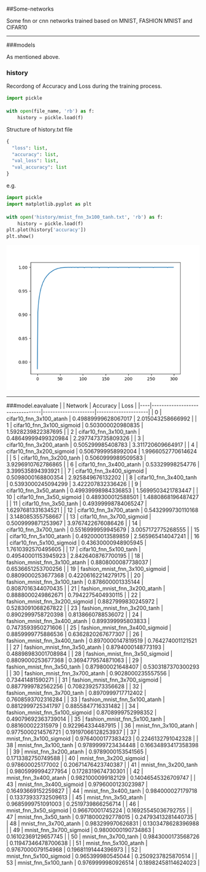 ##Some-networks

Some fnn or cnn networks trained based on MNIST, FASHION MNIST and CIFAR10

---

###models

As mentioned above.

### history

Recordong of Accuracy and Loss during the training process.

```python
import pickle

with open(file_name, 'rb') as f:
    history = pickle.load(f)
```
Structure of history.txt file
```python
{
  "loss": list,
  "accuracy": list,
  "val_loss": list,
  "val_accuracy": list
}
```
e.g.
```python
import pickle
import matplotlib.pyplot as plt

with open('history/mnist_fnn_3x100_tanh.txt', 'rb') as f:
    history = pickle.load(f)
plt.plot(history['accuracy'])
plt.show()
```
![accuracy](Figure_1.png "accuracy")

---
###model.eavaluate
|    | Network                         | Accuracy            | Loss                |
|----|---------------------------------|---------------------|---------------------|
| 0  | cifar10_fnn_3x100_atanh         | 0.49889999628067017 | 2.015043258666992   |
| 1  | cifar10_fnn_3x100_sigmoid       | 0.503000020980835   | 1.5928239822387695  |
| 2  | cifar10_fnn_3x100_tanh          | 0.48649999499320984 | 2.2977473735809326  |
| 3  | cifar10_fnn_3x200_atanh         | 0.505299985408783   | 3.311720609664917   |
| 4  | cifar10_fnn_3x200_sigmoid       | 0.5067999958992004  | 1.9966052770614624  |
| 5  | cifar10_fnn_3x200_tanh          | 0.5060999989509583  | 3.9296910762786865  |
| 6  | cifar10_fnn_3x400_atanh         | 0.53329998254776    | 3.399535894393921   |
| 7  | cifar10_fnn_3x400_sigmoid       | 0.5098000168800354  | 2.925849676132202   |
| 8  | cifar10_fnn_3x400_tanh          | 0.5393000245094299  | 3.422207832336426   |
| 9  | cifar10_fnn_3x50_atanh          | 0.49939998984336853 | 1.5699503421783447  |
| 10 | cifar10_fnn_3x50_sigmoid        | 0.489300012588501   | 1.4880868196487427  |
| 11 | cifar10_fnn_3x50_tanh           | 0.49399998784065247 | 1.6297681331634521  |
| 12 | cifar10_fnn_3x700_atanh         | 0.5432999730110168  | 3.148085355758667   |
| 13 | cifar10_fnn_3x700_sigmoid       | 0.5009999871253967  | 3.9767422676086426  |
| 14 | cifar10_fnn_3x700_tanh          | 0.5516999959945679  | 3.0057172775268555  |
| 15 | cifar10_fnn_5x100_atanh         | 0.492000013589859   | 2.565965414047241   |
| 16 | cifar10_fnn_5x100_sigmoid       | 0.43630000948905945 | 1.7610392570495605  |
| 17 | cifar10_fnn_5x100_tanh          | 0.49540001153945923 | 2.8426408767700195  |
| 18 | fashion_mnist_fnn_3x100_atanh   | 0.8808000087738037  | 0.6536651253700256  |
| 19 | fashion_mnist_fnn_3x100_sigmoid | 0.8809000253677368  | 0.42206162214279175 |
| 20 | fashion_mnist_fnn_3x100_tanh    | 0.878600001335144   | 0.8087016344070435  |
| 21 | fashion_mnist_fnn_3x200_atanh   | 0.8888000249862671  | 0.7942275404930115  |
| 22 | fashion_mnist_fnn_3x200_sigmoid | 0.8827999830245972  | 0.5283091068267822  |
| 23 | fashion_mnist_fnn_3x200_tanh    | 0.8902999758720398  | 0.8138660788536072  |
| 24 | fashion_mnist_fnn_3x400_atanh   | 0.899399995803833   | 0.7473593950271606  |
| 25 | fashion_mnist_fnn_3x400_sigmoid | 0.8859999775886536  | 0.6362820267677307  |
| 26 | fashion_mnist_fnn_3x400_tanh    | 0.8970000147819519  | 0.764274001121521   |
| 27 | fashion_mnist_fnn_3x50_atanh    | 0.8794000148773193  | 0.48898983001708984 |
| 28 | fashion_mnist_fnn_3x50_sigmoid  | 0.8809000253677368  | 0.3694779574871063  |
| 29 | fashion_mnist_fnn_3x50_tanh     | 0.879800021648407   | 0.5303187370300293  |
| 30 | fashion_mnist_fnn_3x700_atanh   | 0.9028000235557556  | 0.73441481590271    |
| 31 | fashion_mnist_fnn_3x700_sigmoid | 0.8877999782562256  | 0.7082392573356628  |
| 32 | fashion_mnist_fnn_3x700_tanh    | 0.8970999717712402  | 0.7608593702316284  |
| 33 | fashion_mnist_fnn_5x100_atanh   | 0.8812999725341797  | 0.8855847716331482  |
| 34 | fashion_mnist_fnn_5x100_sigmoid | 0.8708999752998352  | 0.49079692363739014 |
| 35 | fashion_mnist_fnn_5x100_tanh    | 0.881600022315979   | 0.922964334487915   |
| 36 | mnist_fnn_3x100_atanh           | 0.9775000214576721  | 0.19197066128253937 |
| 37 | mnist_fnn_3x100_sigmoid         | 0.9764000177383423  | 0.2246132791042328  |
| 38 | mnist_fnn_3x100_tanh            | 0.9789999723434448  | 0.16634893417358398 |
| 39 | mnist_fnn_3x200_atanh           | 0.9789000153541565  | 0.1713382750749588  |
| 40 | mnist_fnn_3x200_sigmoid         | 0.978600025177002   | 0.20671476423740387 |
| 41 | mnist_fnn_3x200_tanh            | 0.9805999994277954  | 0.1728319674730301  |
| 42 | mnist_fnn_3x400_atanh           | 0.9821000099182129  | 0.14046545326709747 |
| 43 | mnist_fnn_3x400_sigmoid         | 0.9796000123023987  | 0.16493669152259827 |
| 44 | mnist_fnn_3x400_tanh            | 0.984000027179718   | 0.13373933732509613 |
| 45 | mnist_fnn_3x50_atanh            | 0.9685999751091003  | 0.2519739866256714  |
| 46 | mnist_fnn_3x50_sigmoid          | 0.96670001745224    | 0.16925545036792755 |
| 47 | mnist_fnn_3x50_tanh             | 0.9718000292778015  | 0.24793413281440735 |
| 48 | mnist_fnn_3x700_atanh           | 0.983299970626831   | 0.1303478628396988  |
| 49 | mnist_fnn_3x700_sigmoid         | 0.9800000190734863  | 0.16102369129657745 |
| 50 | mnist_fnn_3x700_tanh            | 0.9843000173568726  | 0.11947346478700638 |
| 51 | mnist_fnn_5x100_atanh           | 0.9767000079154968  | 0.19681191444396973 |
| 52 | mnist_fnn_5x100_sigmoid         | 0.965399980545044   | 0.2509237825870514  |
| 53 | mnist_fnn_5x100_tanh            | 0.9769999980926514  | 0.18982458114624023 |
